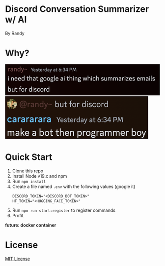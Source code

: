 # Discord Conversation Summarizer w/ AI
By Randy

# Why?
![Image](docs/img/hook-1.png)
![Image](docs/img/hook-2.png)

# Quick Start
1. Clone this repo
2. Install Node v19.x and npm
3. Run `npm install`
4. Create a file named `.env` with the following values (google it)
    ```
    DISCORD_TOKEN="<DISCORD_BOT_TOKEN>"
    HF_TOKEN="<HUGGING_FACE_TOKEN>"
    ```
5. Run `npm run start:register` to register commands
6. Profit

**future: docker container**

# License
[MIT License](https://fcrh.mit-license.org/)